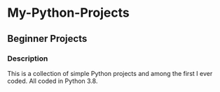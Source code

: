 # My-Python-Projects 
## Beginner Projects 
### Description
This is a collection of simple Python projects and among the first I ever coded. All coded in Python 3.8.
